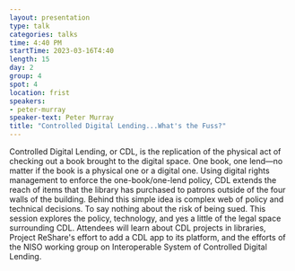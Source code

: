 ```yaml
---
layout: presentation
type: talk
categories: talks
time: 4:40 PM
startTime: 2023-03-16T4:40
length: 15
day: 2
group: 4
spot: 4
location: frist
speakers:
- peter-murray
speaker-text: Peter Murray
title: "Controlled Digital Lending...What's the Fuss?"
---
```

Controlled Digital Lending, or CDL, is the replication of the physical act of checking out a book brought to the digital space. One book, one lend—no matter if the book is a physical one or a digital one. Using digital rights management to enforce the one-book/one-lend policy, CDL extends the reach of items that the library has purchased to patrons outside of the four walls of the building.  Behind this simple idea is complex web of policy and technical decisions. To say nothing about the risk of being sued. This session explores the policy, technology, and yes a little of the legal space surrounding CDL. Attendees will learn about CDL projects in libraries, Project ReShare's effort to add a CDL app to its platform, and the efforts of the NISO working group on Interoperable System of Controlled Digital Lending.
